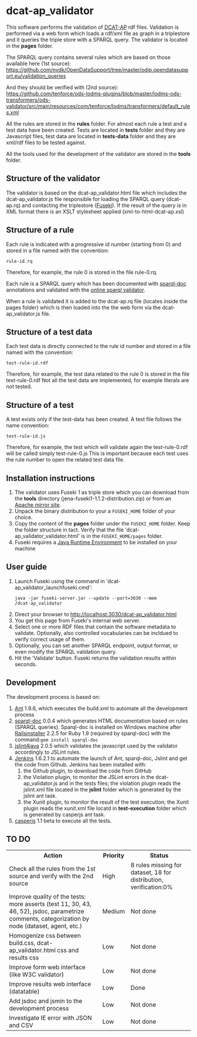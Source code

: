 # dcat-ap_validator

This software performs the validation of <a href="https://joinup.ec.europa.eu/asset/dcat_application_profile/description">DCAT-AP</a> rdf files.
Validation is performed via a web form which loads a rdf/xml file as graph in a triplestore and it queries the triple store with a SPARQL query. The validator is located in the <b>pages</b> folder.

The SPARQL query contains several rules which are based on those available here (1st source):
https://github.com/nvdk/OpenDataSupport/tree/master/odip.opendatasupport.eu/validation_queries

And they should be verified with (2nd source):
https://github.com/tenforce/ods-lodms-plugins/blob/master/lodms-ods-transformers/ods-validator/src/main/resources/com/tenforce/lodms/transformers/default_rules.xml

All the rules are stored in the <b>rules</b> folder. For almost each rule a test and a test data have been created. Tests are located in <b>tests</b> folder and they are Javascript files, test data are located in <b>tests-data</b> folder and they are xml/rdf files to be tested against.

All the tools used for the development of the validator are stored in the <b>tools</b> folder.

<h2>Structure of the validator</h2>
The validator is based on the dcat-ap_validator.html file which includes the dcat-ap_validator.js file responsible for loading the SPARQL query (dcat-ap.rq) and contacting the triplestore (<a href="http://jena.apache.org/documentation/serving_data/">Fuseki</a>).
If the result of the query is in XML format there is an XSLT stylesheet applied (xml-to-html-dcat-ap.xsl)

<h2>Structure of a rule</h2>
Each rule is indicated with a progressive id number (starting from 0) and stored in a file named with the convention:

<code>rule-id.rq</code>

Therefore, for example, the rule 0 is stored in the file rule-0.rq.

Each rule is a SPARQL query which has been documented with <a href="https://github.com/ldodds/sparql-doc">sparql-doc</a> annotations and validated with the <a href="http://www.sparql.org/query-validator.html">online sparql validator</a>.

When a rule is validated it is added to the dcat-ap.rq file (locates inside the pages folder) which is then loaded into the the web form via the dcat-ap_validator.js file.

<h2>Structure of a test data</h2>
Each test data is directly connected to the rule id number and stored in a file named with the convention:

<code>test-rule-id.rdf</code>

Therefore, for example, the test data related to the rule 0 is stored in the file test-rule-0.rdf
Not all the test data are implemented, for example literals are not tested.

<h2>Structure of a test</h2>
A test exists only if the test-data has been created. A test file follows the name convention:

<code>test-rule-id.js</code>

Therefore, for example, the test which will validate again the test-rule-0.rdf will be called simply test-rule-0.js
This is important because each test uses the rule number to open the related test data file.

<h2>Installation instructions</h2>
<ol>
<li>The validator uses Fuseki 1 as triple store which you can download from the <b>tools</b> directory (jena-fuseki1-1.1.2-distribution.zip) or from an <a href="http://www.apache.org/dist/jena/">Apache mirror site</a>.</li>
<li>Unpack the binary distribution to your a <code>FUSEKI_HOME</code> folder of your choice.</li>
<li>Copy the content of the <b>pages</b> folder under the <code>FUSEKI_HOME</code> folder. Keep the folder structure in tact. Verify that the file 'dcat-ap_validator_validator.html' is in the <code>FUSEKI_HOME/pages</code> folder.</li>
<li>Fuseki requires a <a href="http://www.oracle.com/technetwork/java/javase/downloads/java-se-jre-7-download-432155.html">Java Runtime Environment</a> to be installed on your machine</li>
</ol>

<h2>User guide</h2>
<ol>
<li>Launch Fuseki using the command in 'dcat-ap_validator_launchfuseki.cmd':

<code>java -jar fuseki-server.jar --update --port=3030 --mem /dcat-ap_validator</code>
</li>
<li>Direct your browser to <a href="http://localhost:3030/dcat-ap_validator.html">http://localhost:3030/dcat-ap_validator.html</a></li>
<li>You get this page from Fuseki's internal web server.</li>
<li>Select one or more RDF files that contain the software metadata to validate. Optionally, also controlled vocabularies can be incldued to verify correct usage of them.</li>
<li>Optionally, you can set another SPARQL endpoint, output format, or even modify the SPARQL validation query. </li>
<li>Hit the 'Validate' button. Fuseki returns the validation results within seconds.</li>
</ol>
<h2>Development</h2>
The development process is based on:
<ol>
<li><a href="http://ant.apache.org/">Ant</a> 1.9.6, which executes the build.xml to automate all the development process</li>
<li><a href="https://github.com/ldodds/sparql-doc">sparql-doc</a> 0.0.4 which generates HTML documentation based on rules (SPARQL queries). Sparql-doc is installed on Windows machine after <a href="http://railsinstaller.org/en">Railsinstaller</a> 2.2.5 for Ruby 1.9 (required by sparql-doc) with the command:<code>gem install sparql-doc</code></li>
<li><a href="https://code.google.com/p/jslint4java/">jslint4java</a> 2.0.5 which validates the javascript used by the validator accordingly to JSLint rules.</li>
<li><a href="https://jenkins-ci.org/">Jenkins</a> 1.6.2.1 to automate the launch of Ant, sparql-doc, Jslint and get the code from Github. Jenkins has been installed with:
<ol>
<li>the Github plugin, to download the code from GitHub</li>
<li>the Violation plugin, to monitor the JSLint errors in the dcat-ap_validator.js and in the tests files; the violation plugin reads the jslint.xml file located in the <b>jslint</b> folder which is generated by the jslint ant task.</li>
<li>the Xunit plugin, to monitor the result of the test execution; the Xunit plugin reads the xunit.xml file locatd in <b>test-execution</b> folder which is generated by casperjs ant task.</li>
</ol>
</li>
<li><a href="https://casperjs.org">casperjs</a> 1.1 beta to execute all the tests.</li> 
</ol>
<h2>TO DO</h2>
<table>
<tr><th>Action</th><th>Priority</th><th>Status</th></tr>
<tr><td>Check all the rules from the 1st source and verify with the 2nd source</td><td>High</td><td>8 rules missing for dataset, 18 for distribution, verification:0%</td></tr>
<tr><td>Improve quality of the tests: more asserts (test 11, 30, 43, 46, 52), jsdoc, parametrize comments, categorization by node (dataset, agent, etc.)</td><td>Medium</td><td>Not done</td></tr>
<tr><td>Homogenize css between build.css, dcat-ap_validator.html css and results css</td><td>Low</td><td>Not done</td></tr>
<tr><td>Improve form web interface (like W3C validator)</td><td>Low</td><td>Not done</td></tr>
<tr><td>Improve results web interface (datatable)</td><td>Low</td><td>Done</td></tr>
<tr><td>Add jsdoc and jsmin to the development process</td><td>Low</td><td>Not done</td></tr>
<tr><td>Investigate IE error with JSON and CSV</td><td>Low</td><td>Not done</td></tr>
</table>
